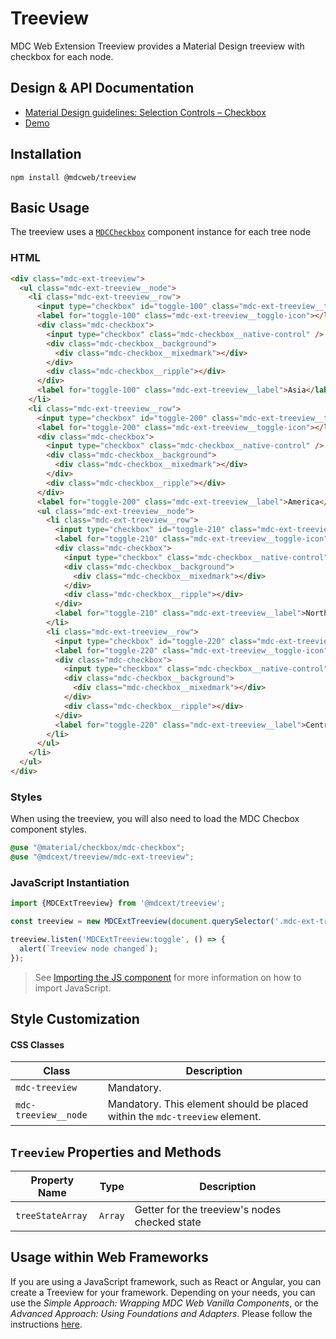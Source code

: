 <!--docs:
title: "Treeview"
layout: detail
section: components
excerpt: "MDC Web extension Treeview"
iconId: selection_control
path: /catalog/input-controls/treeview/
-->

# Treeview

<!--<div class="article__asset">
  <a class="article__asset-link"
     href="https://material-components.github.io/material-components-web-catalog/#/component/">
    <img src="{{ site.rootpath }}/images/mdc_web_screenshots/<SCREENSHOT_NAME>.png"
    width="<SCREENSHOT_WIDTH>" alt="<COMPONENT_NAME> screenshot">
  </a>
</div>-->

MDC Web Extension Treeview provides a Material Design treeview with checkbox for each node.

## Design & API Documentation

<ul class="icon-list">
  <li class="icon-list-item icon-list-item--spec">
    <a href="https://material.io/go/design-checkboxes">Material Design guidelines: Selection Controls – Checkbox</a>
  </li>
  <li class="icon-list-item icon-list-item--link">
    <a href="https://material-components.github.io/material-components-web-catalog/#/component/checkbox">Demo</a>
  </li>
</ul>

## Installation

```
npm install @mdcweb/treeview
```

## Basic Usage

The treeview uses a [`MDCCheckbox`](https://material-components.github.io/material-components-web-catalog/#/component/checkbox) component instance for each tree node

### HTML

```html
<div class="mdc-ext-treeview">
  <ul class="mdc-ext-treeview__node">
    <li class="mdc-ext-treeview__row">
      <input type="checkbox" id="toggle-100" class="mdc-ext-treeview__toggle"/>
      <label for="toggle-100" class="mdc-ext-treeview__toggle-icon"></label>
      <div class="mdc-checkbox">
        <input type="checkbox" class="mdc-checkbox__native-control" />
        <div class="mdc-checkbox__background">
          <div class="mdc-checkbox__mixedmark"></div>
        </div>
        <div class="mdc-checkbox__ripple"></div>
      </div>
      <label for="toggle-100" class="mdc-ext-treeview__label">Asia</label>
    </li>
    <li class="mdc-ext-treeview__row">
      <input type="checkbox" id="toggle-200" class="mdc-ext-treeview__toggle" checked="checked"/>
      <label for="toggle-200" class="mdc-ext-treeview__toggle-icon"></label>
      <div class="mdc-checkbox">
        <input type="checkbox" class="mdc-checkbox__native-control" />
        <div class="mdc-checkbox__background">
          <div class="mdc-checkbox__mixedmark"></div>
        </div>
        <div class="mdc-checkbox__ripple"></div>
      </div>
      <label for="toggle-200" class="mdc-ext-treeview__label">America</label>
      <ul class="mdc-ext-treeview__node">
        <li class="mdc-ext-treeview__row">
          <input type="checkbox" id="toggle-210" class="mdc-ext-treeview__toggle"/>
          <label for="toggle-210" class="mdc-ext-treeview__toggle-icon"></label>
          <div class="mdc-checkbox">
            <input type="checkbox" class="mdc-checkbox__native-control" />
            <div class="mdc-checkbox__background">
              <div class="mdc-checkbox__mixedmark"></div>
            </div>
            <div class="mdc-checkbox__ripple"></div>
          </div>
          <label for="toggle-210" class="mdc-ext-treeview__label">North America</label>
        </li>
        <li class="mdc-ext-treeview__row">
          <input type="checkbox" id="toggle-220" class="mdc-ext-treeview__toggle"/>
          <label for="toggle-220" class="mdc-ext-treeview__toggle-icon"></label>
          <div class="mdc-checkbox">
            <input type="checkbox" class="mdc-checkbox__native-control" />
            <div class="mdc-checkbox__background">
              <div class="mdc-checkbox__mixedmark"></div>
            </div>
            <div class="mdc-checkbox__ripple"></div>
          </div>
          <label for="toggle-220" class="mdc-ext-treeview__label">Central America</label>
        </li>
      </ul>
    </li>
  </ul>
</div>
```

### Styles

When using the treeview, you will also need to load the MDC Checbox component styles.

```scss
@use "@material/checkbox/mdc-checkbox";
@use "@mdcext/treeview/mdc-ext-treeview";
```

### JavaScript Instantiation

```js
import {MDCExtTreeview} from '@mdcext/treeview';

const treeview = new MDCExtTreeview(document.querySelector('.mdc-ext-treeview'));

treeview.listen('MDCExtTreeview:toggle', () => {
  alert(`Treeview node changed`);
});
```

> See [Importing the JS component](https://github.com/material-components/material-components-web/blob/master/docs/importing-js.md) for more information on how to import JavaScript.


## Style Customization

#### CSS Classes

| Class | Description |
| --- | --- |
| `mdc-treeview` | Mandatory. |
| `mdc-treeview__node` | Mandatory. This element should be placed within the `mdc-treeview` element. |

## `Treeview` Properties and Methods

Property Name | Type | Description
--- | --- | ---
`treeStateArray` | `Array` | Getter for the treeview's nodes checked state


## Usage within Web Frameworks

If you are using a JavaScript framework, such as React or Angular, you can create a Treeview for your framework. Depending on your needs, you can use the _Simple Approach: Wrapping MDC Web Vanilla Components_, or the _Advanced Approach: Using Foundations and Adapters_. Please follow the instructions [here](https://github.com/material-components/material-components-web/blob/master/docs/integrating-into-frameworks.md).
